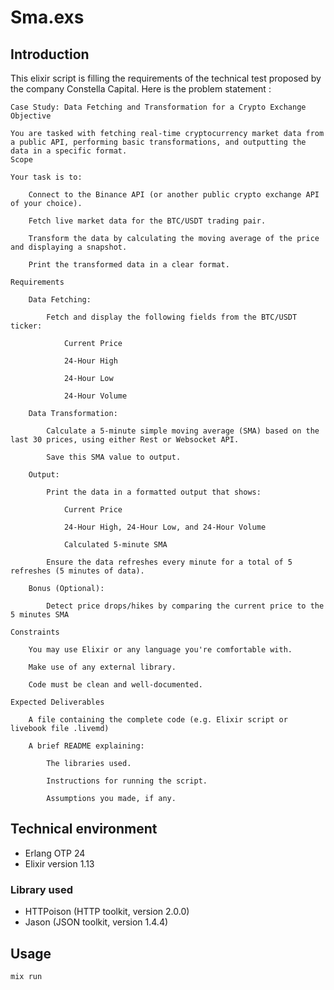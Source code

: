 # Sma.exs

## Introduction

This elixir script is filling the requirements of the technical test proposed by the company Constella Capital. Here is the problem statement :

```
Case Study: Data Fetching and Transformation for a Crypto Exchange
Objective

You are tasked with fetching real-time cryptocurrency market data from a public API, performing basic transformations, and outputting the data in a specific format.
Scope

Your task is to:

    Connect to the Binance API (or another public crypto exchange API of your choice).

    Fetch live market data for the BTC/USDT trading pair.

    Transform the data by calculating the moving average of the price and displaying a snapshot.

    Print the transformed data in a clear format.

Requirements

    Data Fetching:

        Fetch and display the following fields from the BTC/USDT ticker:

            Current Price

            24-Hour High

            24-Hour Low

            24-Hour Volume

    Data Transformation:

        Calculate a 5-minute simple moving average (SMA) based on the last 30 prices, using either Rest or Websocket API.

        Save this SMA value to output.

    Output:

        Print the data in a formatted output that shows:

            Current Price

            24-Hour High, 24-Hour Low, and 24-Hour Volume

            Calculated 5-minute SMA

        Ensure the data refreshes every minute for a total of 5 refreshes (5 minutes of data).

    Bonus (Optional):

        Detect price drops/hikes by comparing the current price to the 5 minutes SMA

Constraints

    You may use Elixir or any language you're comfortable with.

    Make use of any external library.

    Code must be clean and well-documented.

Expected Deliverables

    A file containing the complete code (e.g. Elixir script or livebook file .livemd)

    A brief README explaining:

        The libraries used.

        Instructions for running the script.

        Assumptions you made, if any.
```

## Technical environment

- Erlang OTP 24
- Elixir version 1.13

### Library used

- HTTPoison (HTTP toolkit, version 2.0.0)
- Jason (JSON toolkit, version 1.4.4)

## Usage

```
mix run
```